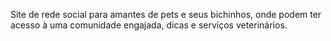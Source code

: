 Site de rede social para amantes de pets e seus bichinhos, onde podem ter acesso à uma comunidade engajada, dicas e serviços veterinários.

